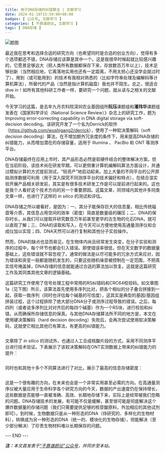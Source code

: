```yaml
---
title: 用于DNA存储的纠错算法 | 文献学习
date: 2024-01-18T15:59:00+08:00
badges: [ 公众号, 文献学习 ]
categories: [ 不靠谱颜论, 文献学习 ]
tags: [ DNA存储 ]
---
```


<div class="p-3 text-center">
  <img class="img-fluid" src="/images/2024/0118/01.png" alt="题图" style="max-width:640px">
</div>

最近我在思考和选择合适的研究方向（也希望同时是合适的创业方向），觉得有多个选项都还不错，DNA存储应该算是其中一个。这是我很早时候起就比较感兴趣的，它愿景足够远大（把人类所有数据都保存下来，存放数百万年以上），技术足够创新（当然相应地，它离落地实用也还有一定距离，不用太担心还没学会就过时了），用到（或可能用到）的技术有我相对熟悉的（比如字符串处理及编解码等计算机算法），所替代的产品（当然是指计算机磁盘）我也并不陌生。总之，很适合 dive in！如所有其他科研工作者一样，要研究一个问题，就从读与之相关的文献开始。

今天学习的这篇，是去年九月农科院深圳农业基因组所**阮珏**课题组和**潘玮华**课题组发表在《国家科学评论（National Science Review）》杂志上的研究工作，题为 Improving error-correcting capability in DNA digital storage via soft-decision decoding。该研究开发了一个名为Derrick的软件（<https://github.com/wushigang2/derrick>），使用了一种软决策解码（soft decision decoding）算法，在不增加额外冗余度的条件下，用来提高DNA存储的纠错能力，从而增加潜在的存储容量，适用于 Illumina 、 PacBio 和 ONT 等测序平台。

DNA存储最终在应用上市时，其产品形态必然是软硬件结合的整体解决方案。但在当前阶段，该技术尚在研发早期，可以更侧重计算机编解码算法方面设计，并通过模拟计算的方式提前测试，“轻资产”地启动起来。加上大量的不同平台的公开原始测序数据可利用（用于深入探究不同测序平台的技术偏好和特点），在结合湿实验开展产品相关研发前，其实是有很多技术研发工作是可以提前进行起来的。这也是我个人看好这个技术方向的另一个重要原因。这篇文章，同领域内其他许多同类文章一样，也进行了这样的 *in silico* 的测试和评估。

DNA存储之所以被看好，是因为：一、其分子能保存巨大的信息量，相比传统磁盘等介质，其信息占用空间的效率（密度）简直是数量级的碾压；二、DNA的保存时长，从我们可以提取并研究数百万年前甚至更早的古生物的化石DNA，就可以直观了解；三、DNA的读取和写入，在今天可以方便地使用高通量测序仪和合成仪加以实现；四、DNA天然可以进行复制和其他分子实验操作。

然而，DNA的缺点也显而易见，在生物体内尚且经常发生突变，在分子实验和测序的过程中，每个环节也都会引入错误。即使错误率很低，但在天文数字的数据量基础上，这些错误就不容忽视了。通常的做法是以尽可能多的冗余方式来应对，因为错误和突变一般都是随机发生的，只要这些随机噪音被控制在一定范围，不把真实信号掩盖掉，DNA存储的信息就能通过合适的算法加以恢复。这就是这篇研究工作及其同类其他文章的逻辑基础。

这篇研究工作使用了信号处理工程中常用的RS纠错码和CRC64校验码。如文章图1a（见下图）所示，该算法首先使用多序列比对，把各个相似的分子叠合拼接到一起，获取一致序列（同时也评估每个碱基的可信度），这其实是典型的基因/基因组拼装过程，这个过程排除了绝大部分DNA分子或测序过程导致的错误。之后，每四列（或者说多序列比对对齐后的每四个碱基）作为一个RS块，进行校验和纠错，从而确保所存储信息的保真。与其他DNA存储算法所不同的地方是，本文在使用硬决策解码（hard decision decoding）失败后，会再次尝试使用软决策解码，这就使它相比其他已有算法，有更高的纠错能力。

<div class="p-3 text-center">
  <img class="img-fluid" src="/images/2024/0118/02.png" alt="" style="max-width:640px">
</div>

文章除了 *in silico* 的测试外，也通过人工合成核酸片段的方式，采用不同测序平台进行技术验证。下表展示了该软决策解码在ONT实测数据上带来的纠错能力的提升：

<div class="p-3 text-center">
  <img class="img-fluid" src="/images/2024/0118/03.png" alt="" style="max-width:640px">
</div>

同时也和其他十多个不同算法进行了对比，展示了最高的信息存储密度：

<div class="p-3 text-center">
  <img class="img-fluid" src="/images/2024/0118/04.png" alt="" style="max-width:640px">
</div>

这是一个很有趣的方向，在未来也会是一个非常实用甚至必需的方向。在高通量测序仪被大量应用于生命科学各个研究方向的今天，数据的产出速度仍在保持增长，这些数据是否能够一直被准确、高效、长期地存储下来，实际上是经常被我们忽略的问题。DNA存储技术的发展，有可能不仅是缓解，甚至很可能是彻底解决这个爆炸数据量的存储问题（我们只需要提供足够的核苷酸原料，外加相应的其他试剂即可）。到时候，生物数据只是从一种形态的DNA（待研究的、多样化的生物材料），转换成为另一种形态的DNA（统一的、模块化的生物存储），但能解决（至少部分解决）了珍贵生物材料难以长期保存的问题。

<div class="p-5 text-center">--- END ---</div>

<i><b>注：</b>本文首发表于[“不靠谱颜论”公众号](https://mp.weixin.qq.com/s/4ngbaiCkhoP0tnUDamsKJw)，并同步至本站。</i>
